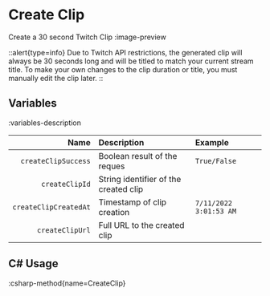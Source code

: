 # Create Clip
Create a 30 second Twitch Clip
:image-preview

::alert{type=info}
Due to Twitch API restrictions, the generated clip will always be 30 seconds long and will be titled to match your current stream title.
To make your own changes to the clip duration or title, you must manually edit the clip later.
::

## Variables
:variables-description

| Name | Description | Example |
|-----:|:------------|:--------|
`createClipSuccess` | Boolean result of the reques | `True/False`
`createClipId` | String identifier of the created clip
`createClipCreatedAt` | Timestamp of clip creation | `7/11/2022 3:01:53 AM`
`createClipUrl` | Full URL to the created clip

## C# Usage
:csharp-method{name=CreateClip}